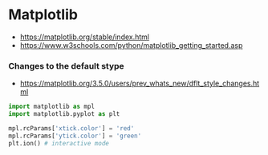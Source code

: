 # Matplotlib
- https://matplotlib.org/stable/index.html
- https://www.w3schools.com/python/matplotlib_getting_started.asp

### Changes to the default stype
- https://matplotlib.org/3.5.0/users/prev_whats_new/dflt_style_changes.html


```python
import matplotlib as mpl 
import matplotlib.pyplot as plt

mpl.rcParams['xtick.color'] = 'red'
mpl.rcParams['ytick.color'] = 'green'
plt.ion() # interactive mode
```